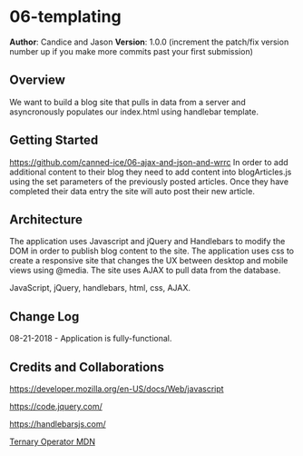 # 06-templating

**Author**: Candice and Jason
**Version**: 1.0.0 (increment the patch/fix version number up if you make more commits past your first submission)

## Overview
We want to build a blog site that pulls in data from a server and asyncronously populates our index.html using handlebar template.

## Getting Started
https://github.com/canned-ice/06-ajax-and-json-and-wrrc
In order to add additional content to their blog they need to add content into blogArticles.js using the set parameters of the previously posted articles. Once they have completed their data entry the site will auto post their new article.

## Architecture

The application uses Javascript and jQuery and Handlebars to modify the DOM in order to publish blog content to the site. The application uses css to create a responsive site that changes the UX between desktop and mobile views using @media. The site uses AJAX to pull data from the database.

JavaScript, jQuery, handlebars, html, css, AJAX.

## Change Log

08-21-2018 - Application is fully-functional.

## Credits and Collaborations

https://developer.mozilla.org/en-US/docs/Web/javascript

https://code.jquery.com/

https://handlebarsjs.com/

[Ternary Operator MDN](https://developer.mozilla.org/en-US/docs/Web/JavaScript/Reference/Operators/Conditional_Operator)